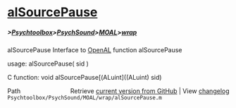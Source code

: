 # [alSourcePause](alSourcePause)
##### >[Psychtoolbox](Psychtoolbox)>[PsychSound](PsychSound)>[MOAL](MOAL)>[wrap](wrap)

alSourcePause  Interface to [OpenAL](OpenAL) function alSourcePause  
  
usage:  alSourcePause( sid )  
  
C function:  void alSourcePause[(ALuint]((ALuint) sid)  




<div class="code_header" style="text-align:right;">
  <span style="float:left;">Path&nbsp;&nbsp;</span> <span class="counter">Retrieve <a href=
  "https://raw.github.com/Psychtoolbox-3/Psychtoolbox-3/beta/Psychtoolbox/PsychSound/MOAL/wrap/alSourcePause.m">current version from GitHub</a> | View <a href=
  "https://github.com/Psychtoolbox-3/Psychtoolbox-3/commits/beta/Psychtoolbox/PsychSound/MOAL/wrap/alSourcePause.m">changelog</a></span>
</div>
<div class="code">
  <code>Psychtoolbox/PsychSound/MOAL/wrap/alSourcePause.m</code>
</div>

